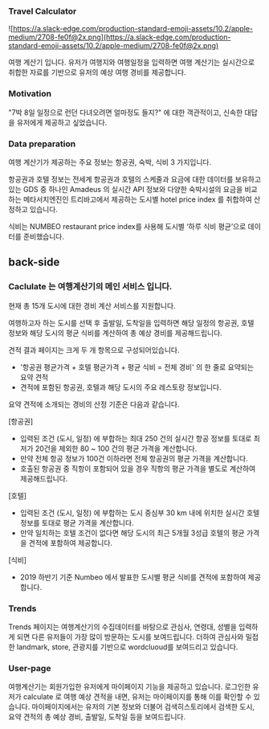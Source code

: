 ### **Travel Calculator**

![https://a.slack-edge.com/production-standard-emoji-assets/10.2/apple-medium/2708-fe0f@2x.png](https://a.slack-edge.com/production-standard-emoji-assets/10.2/apple-medium/2708-fe0f@2x.png)

여행 계산기 입니다.
유저가 여행지와 여행일정을 입력하면 여행 계산기는 실시간으로 취합한 자료를 기반으로 유저의 예상 여행 경비를 제공합니다.

### **Motivation**

"7박 8일 일정으로 런던 다녀오려면 얼마정도 들지?" 에 대한 객관적이고, 신속한 대답을 유저에게 제공하고 싶었습니다.

### **Data preparation**

여행 계산기가 제공하는 주요 정보는 항공권, 숙박, 식비 3 가지입니다.

항공권과 호텔 정보는 전세계 항공권과 호텔의 스케줄과 요금에 대한 데이터를 보유하고 있는 GDS 중 하나인 Amadeus 의 실시간 API 정보와 다양한 숙박시설의 요금을 비교하는 메타서치엔진인 트리바고에서 제공하는 도시별 hotel price index 를 취합하여 산정하고 있습니다.

식비는 NUMBEO restaurant price index를 사용해 도시별 ‘하루 식비 평균’으로 데이터를 준비했습니다.

## **back-side**

### **Caclulate 는 여행계산기의 메인 서비스 입니다.**

현재 총 15개 도시에 대한 경비 계산 서비스를 지원합니다.

여행하고자 하는 도시를 선택 후 출발일, 도착일을 입력하면 해당 일정의 항공권, 호텔 정보와 해당 도시의 평균 식비를 계산하여 총 예상 경비를 제공해드립니다.

견적 결과 페이지는 크게 두 개 항목으로 구성되어있습니다.

- '항공권 평균가격 + 호텔 평균가격 + 평균 식비 = 전체 경비' 의 한 줄로 요약되는 요약 견적
- 견적에 포함된 항공권, 호텔과 해당 도시의 주요 레스토랑 정보입니다.

요약 견적에 소개되는 경비의 산정 기준은 다음과 같습니다.

[항공권]

- 입력된 조건 (도시, 일정) 에 부합하는 최대 250 건의 실시간 항공 정보를 토대로 최저가 20건을 제외한 80 ~ 100 건의 평균 가격을 계산합니다.
- 만약 전체 항공 정보가 100건 이하라면 전체 항공권의 평균 가격을 계산합니다.
- 호출된 항공권 중 직항이 포함되어 있을 경우 직항의 평균 가격을 별도로 계산하여 제공해드립니다.

[호텔]

- 입력된 조건 (도시, 일정) 에 부합하는 도시 중심부 30 km 내에 위치한 실시간 호텔 정보를 토대로 평균 가격을 계산합니다.
- 만약 일치하는 호텔 조건이 없다면 해당 도시의 최근 5개월 3성급 호텔의 평균 가격을 견적에 포함하여 제공합니다.

[식비]

- 2019 하반기 기준 Numbeo 에서 발표한 도시별 평균 식비를 견적에 포함하여 제공합니다.

### **Trends**

Trends 페이지는 여행계산기의 수집데이터를 바탕으로 관심사, 연령대, 성별을 입력하게 되면 다른 유저들이 가장 많이 방문하는 도시를 보여드립니다. 더하여 관심사와 밀접한 landmark, store, 관광지를 기반으로 wordcluoud를 보여드리고 있습니다.

### **User-page**

여행계산기는 회원가입한 유저에게 마이페이지 기능을 제공하고 있습니다. 로그인한 유저가 calculate 로 여행 예상 견적을 내면, 유저는 마이페이지를 통해 이를 확인할 수 있습니다. 마이페이지에서는 유저의 기본 정보와 더불어 검색히스토리에서 검색한 도시, 요약 견적의 총 예상 경비, 출발일, 도착일 등을 보여드립니다.

